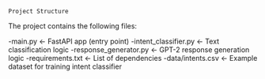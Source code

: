     Project Structure
The project contains the following files:

-main.py               ← FastAPI app (entry point)
-intent_classifier.py  ← Text classification logic
-response_generator.py ← GPT-2 response generation logic
-requirements.txt      ← List of dependencies
-data/intents.csv       ← Example dataset for training intent classifier

    
